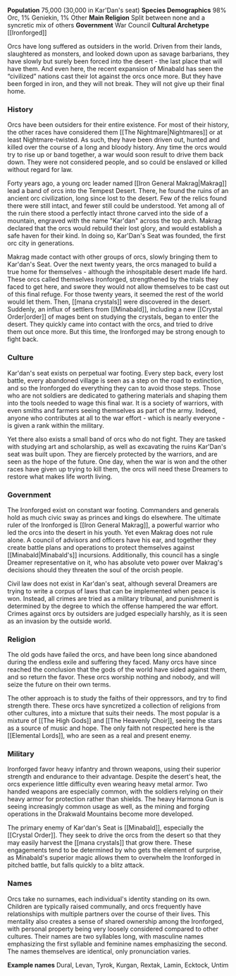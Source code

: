 **Population** 75,000 (30,000 in Kar'Dan's seat)
**Species Demographics** 98% Orc, 1% Geniekin, 1% Other
**Main Religion** Split between none and a syncretic mix of others
**Government** War Council
**Cultural Archetype** [[Ironforged]]

Orcs have long suffered as outsiders in the world. Driven from their lands, slaughtered as monsters, and looked down upon as savage barbarians, they have slowly but surely been forced into the desert - the last place that will have them. And even here, the recent expansion of Minabald has seen the “civilized” nations cast their lot against the orcs once more. But they have been forged in iron, and they will not break. They will not give up their final home.

### History

Orcs have been outsiders for their entire existence. For most of their history, the other races have considered them [[The Nightmare|Nightmares]] or at least Nightmare-twisted. As such, they have been driven out, hunted and killed over the course of a long and bloody history. Any time the orcs would try to rise up or band together, a war would soon result to drive them back down. They were not considered people, and so could be enslaved or killed without regard for law.

Forty years ago, a young orc leader named [[Iron General Makrag|Makrag]] lead a band of orcs into the Tempest Desert. There, he found the ruins of an ancient orc civilization, long since lost to the desert. Few of the relics found there were still intact, and fewer still could be understood. Yet among all of the ruin there stood a perfectly intact throne carved into the side of a mountain, engraved with the name "Kar'dan" across the top arch. Makrag declared that the orcs would rebuild their lost glory, and would establish a safe haven for their kind. In doing so, Kar'Dan's Seat was founded, the first orc city in generations.

Makrag made contact with other groups of orcs, slowly bringing them to Kar'dan's Seat. Over the next twenty years, the orcs managed to build a true home for themselves - although the inhospitable desert made life hard. These orcs called themselves Ironforged, strengthened by the trials they faced to get here, and swore they would not allow themselves to be cast out of this final refuge. For those twenty years, it seemed the rest of the world would let them. Then, [[mana crystals]] were discovered in the desert. Suddenly, an influx of settlers from [[Minabald]], including a new [[Crystal Order|order]] of mages bent on studying the crystals, began to enter the desert. They quickly came into contact with the orcs, and tried to drive them out once more. But this time, the Ironforged may be strong enough to fight back.

### Culture

Kar'dan's seat exists on perpetual war footing. Every step back, every lost battle, every abandoned village is seen as a step on the road to extinction, and so the Ironforged do everything they can to avoid those steps. Those who are not soldiers are dedicated to gathering materials and shaping them into the tools needed to wage this final war. It is a society of warriors, with even smiths and farmers seeing themselves as part of the army. Indeed, anyone who contributes at all to the war effort - which is nearly everyone - is given a rank within the military.

Yet there also exists a small band of orcs who do not fight. They are tasked with studying art and scholarship, as well as excavating the ruins Kar'Dan's seat was built upon. They are fiercely protected by the warriors, and are seen as the hope of the future. One day, when the war is won and the other races have given up trying to kill them, the orcs will need these Dreamers to restore what makes life worth living.

### Government

The Ironforged exist on constant war footing. Commanders and generals hold as much civic sway as princes and kings do elsewhere. The ultimate ruler of the Ironforged is [[Iron General Makrag]], a powerful warrior who led the orcs into the desert in his youth. Yet even Makrag does not rule alone. A council of advisors and officers have his ear, and together they create battle plans and operations to protect themselves against [[Minabald|Minabald's]] incursions. Additionally, this council has a single Dreamer representative on it, who has absolute veto power over Makrag's decisions should they threaten the soul of the orcish people.

Civil law does not exist in Kar'dan's seat, although several Dreamers are trying to write a corpus of laws that can be implemented when peace is won. Instead, all crimes are tried as a military tribunal, and punishment is determined by the degree to which the offense hampered the war effort. Crimes against orcs by outsiders are judged especially harshly, as it is seen as an invasion by the outside world.

### Religion

The old gods have failed the orcs, and have been long since abandoned during the endless exile and suffering they faced. Many orcs have since reached the conclusion that the gods of the world have sided against them, and so return the favor. These orcs worship nothing and nobody, and will seize the future on their own terms.

The other approach is to study the faiths of their oppressors, and try to find strength there. These orcs have syncretized a collection of religions from other cultures, into a mixture that suits their needs. The most popular is a mixture of [[The High Gods]] and [[The Heavenly Choir]], seeing the stars as a source of music and hope. The only faith not respected here is the [[Elemental Lords]], who are seen as a real and present enemy.

### Military

Ironforged favor heavy infantry and thrown weapons, using their superior strength and endurance to their advantage. Despite the desert's heat, the orcs experience little difficulty even wearing heavy metal armor. Two handed weapons are especially common, with the soldiers relying on their heavy armor for protection rather than shields. The heavy Harmona Gun is seeing increasingly common usage as well, as the mining and forging operations in the Drakwald Mountains become more developed.

The primary enemy of Kar'dan's Seat is [[Minabald]], especially the [[Crystal Order]]. They seek to drive the orcs from the desert so that they may easily harvest the [[mana crystals]] that grow there. These engagements tend to be determined by who gets the element of surprise, as Minabald's superior magic allows them to overwhelm the Ironforged in pitched battle, but falls quickly to a blitz attack.

### Names

Orcs take no surnames, each individual's identity standing on its own. Children are typically raised communally, and orcs frequently have relationships with multiple partners over the course of their lives. This mentality also creates a sense of shared ownership among the Ironforged, with personal property being very loosely considered compared to other cultures. Their names are two syllables long, with masculine names emphasizing the first syllable and feminine names emphasizing the second. The names themselves are identical, only pronunciation varies.

**Example names** Dural, Levan, Tyrok, Kurgan, Rextak, Lamin, Ecktock, Untim